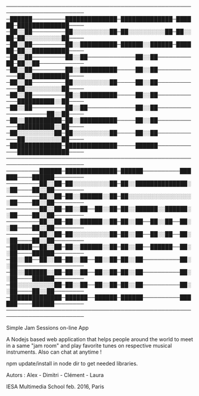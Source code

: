 ───────────────────────────────────────────────────────────────────────
─██████─────────██████████████─██████████████─██████─██████████████────
─██░░██─────────██░░░░░░░░░░██─██░░░░░░░░░░██─██░░██─██░░░░░░░░░░██────
─██░░██─────────██░░██████████─██████░░██████─██████─██░░██████████────
─██░░██─────────██░░██─────────────██░░██─────────██─██░░██────────────
─██░░██─────────██░░██████████─────██░░██────────────██░░██████████────
─██░░██─────────██░░░░░░░░░░██─────██░░██────────────██░░░░░░░░░░██────
─██░░██─────────██░░██████████─────██░░██────────────██████████░░██────
─██░░██─────────██░░██─────────────██░░██────────────────────██░░██────
─██░░██████████─██░░██████████─────██░░██────────────██████████░░██────
─██░░░░░░░░░░██─██░░░░░░░░░░██─────██░░██────────────██░░░░░░░░░░██────
─██████████████─██████████████─────██████────────────██████████████────
───────────────────────────────────────────────────────────────────────
─────────██████─██████████████─██████──────────██████────██████────────
─────────██░░██─██░░░░░░░░░░██─██░░██████████████░░██────██░░██────────
─────────██░░██─██░░██████░░██─██░░░░░░░░░░░░░░░░░░██────██░░██────────
─────────██░░██─██░░██──██░░██─██░░██████░░██████░░██────██░░██────────
─────────██░░██─██░░██████░░██─██░░██──██░░██──██░░██────██░░██────────
─────────██░░██─██░░░░░░░░░░██─██░░██──██░░██──██░░██────██░░██────────
─██████──██░░██─██░░██████░░██─██░░██──██████──██░░██────██████────────
─██░░██──██░░██─██░░██──██░░██─██░░██──────────██░░██──────────────────
─██░░██████░░██─██░░██──██░░██─██░░██──────────██░░██────██████────────
─██░░░░░░░░░░██─██░░██──██░░██─██░░██──────────██░░██────██░░██────────
─██████████████─██████──██████─██████──────────██████────██████────────
───────────────────────────────────────────────────────────────────────



Simple Jam Sessions on-line App

A Nodejs based web application that helps people around the world to meet in a same "jam room" and play favorite tunes on respective musical instruments. Also can chat at anytime !

npm update/install in node dir to get needed libraries.

Autors : Alex - Dimitri - Clément - Laura

IESA Multimedia School feb. 2016, Paris
